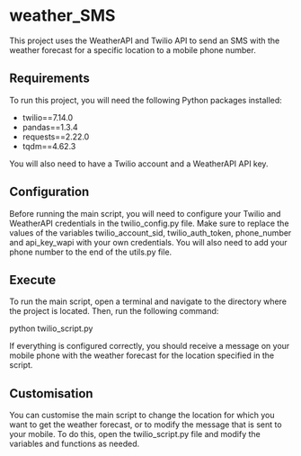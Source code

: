 # **weather_SMS**
This project uses the WeatherAPI and Twilio API to send an SMS with the weather forecast for a specific location to a mobile phone number.
## **Requirements**
To run this project, you will need the following Python packages installed:

- twilio==7.14.0
- pandas==1.3.4
- requests==2.22.0
- tqdm==4.62.3

You will also need to have a Twilio account and a WeatherAPI API key.
## **Configuration**
Before running the main script, you will need to configure your Twilio and WeatherAPI credentials in the twilio_config.py file. Make sure to replace the values of the variables twilio_account_sid, twilio_auth_token, phone_number and api_key_wapi with your own credentials.
You will also need to add your phone number to the end of the utils.py file.
## **Execute**
To run the main script, open a terminal and navigate to the directory where the project is located. Then, run the following command:

python twilio_script.py

If everything is configured correctly, you should receive a message on your mobile phone with the weather forecast for the location specified in the script.
## **Customisation**
You can customise the main script to change the location for which you want to get the weather forecast, or to modify the message that is sent to your mobile. To do this, open the twilio_script.py file and modify the variables and functions as needed.
